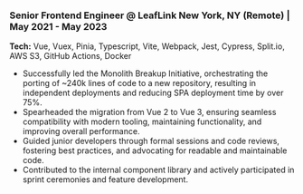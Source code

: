 ### Senior Frontend Engineer @ LeafLink <span class="sub-head"> New York, NY (Remote) | May 2021 - May 2023</span>

**Tech:** Vue, Vuex, Pinia, Typescript, Vite, Webpack, Jest, Cypress, Split.io, AWS S3, GitHub Actions, Docker

- Successfully led the Monolith Breakup Initiative, orchestrating the porting of ~240k lines of code to a new repository, resulting in independent deployments and reducing SPA deployment time by over 75%.
- Spearheaded the migration from Vue 2 to Vue 3, ensuring seamless compatibility with modern tooling, maintaining functionality, and improving overall performance.
- Guided junior developers through formal sessions and code reviews, fostering best practices, and advocating for readable and maintainable code.
- Contributed to the internal component library and actively participated in sprint ceremonies and feature development.
